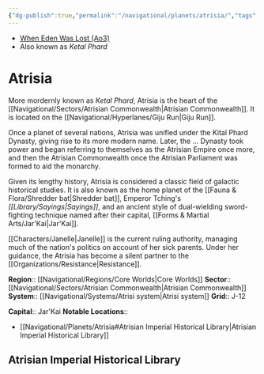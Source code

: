 ```yaml
---
{"dg-publish":true,"permalink":"/navigational/planets/atrisia/","tags":["planet","map","gijurun","core","commonwealth","atrisi"],"noteIcon":"saber1"}
---
```


- [When Eden Was Lost (Ao3)](https://archiveofourown.org/works/19334440/chapters/45992584)
- Also known as *Ketal Phard*
# Atrisia

More mordernly known as *Ketal Phard*, Atrisia is the heart of the [[Navigational/Sectors/Atrisian Commonwealth\|Atrisian Commonwealth]]. It is located on the [[Navigational/Hyperlanes/Giju Run\|Giju Run]]. 

Once a planet of several nations, Atrisia was unified under the Kital Phard Dynasty, giving rise to its more modern name. Later, the ... Dynasty took power and began referring to themselves as the Atrisian Empire once more, and then the Atrisian Commonwealth once the Atrisian Parliament was formed to aid the monarchy. 

Given its lengthy history, Atrisia is considered a classic field of galactic historical studies. It is also known as the home planet of the [[Fauna & Flora/Shredder bat\|Shredder bat]], Emperor Tching's *[[Library/Sayings\|Sayings]]*, and an ancient style of dual-wielding sword-fighting technique named after their capital, [[Forms & Martial Arts/Jar'Kai\|Jar'Kai]].  

[[Characters/Janelle\|Janelle]] is the current ruling authority, managing much of the nation's politics on account of her sick parents. Under her guidance, the Atrisia has become a silent partner to the [[Organizations/Resistance\|Resistance]].

**Region**::  [[Navigational/Regions/Core Worlds\|Core Worlds]]
**Sector**::  [[Navigational/Sectors/Atrisian Commonwealth\|Atrisian Commonwealth]]
**System**::  [[Navigational/Systems/Atrisi system\|Atrisi system]]
**Grid**::  J-12

**Capital**:: Jar'Kai
**Notable Locations**::
- [[Navigational/Planets/Atrisia#Atrisian Imperial Historical Library\|Atrisian Imperial Historical Library]]

## Atrisian Imperial Historical Library

